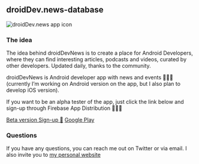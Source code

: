 ## droidDev.news-database


![droidDev.news app icon](https://firebasestorage.googleapis.com/v0/b/mobile-development-272712.appspot.com/o/droidDev.news%2FappIcon.png?alt=media&token=33599178-cc63-4693-aae4-86207bf6f8e1)

### The idea

The idea behind droidDevNews is to create a place for Android Developers, where they can find interesting articles, podcasts and videos, curated by other developers. Updated daily, thanks to the community.

droidDevNews is Android developer app with news and events 🧑🏼‍💻 (currently I’m working on Android version on the app, but I also plan to develop iOS version). 

If you want to be an alpha tester of the app, just click the link below and sign-up through Firebase App Distribution 🧑🏼‍🚀

[Beta version Sign-up 🚀](https://appdistribution.firebase.dev/i/VsejwYW9)
[Google Play]()

### Questions

If you have any questions, you can reach me out on Twitter or via email. I also invite you to [my personal website](https://jacobzmidzinski.com/)
